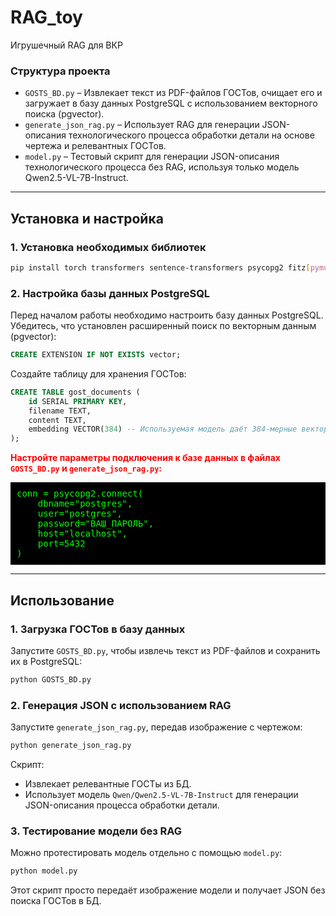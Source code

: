 # RAG_toy
Игрушечный RAG для ВКР


### Структура проекта
- `GOSTS_BD.py` – Извлекает текст из PDF-файлов ГОСТов, очищает его и загружает в базу данных PostgreSQL с использованием векторного поиска (pgvector).
- `generate_json_rag.py` – Использует RAG для генерации JSON-описания технологического процесса обработки детали на основе чертежа и релевантных ГОСТов.
- `model.py` – Тестовый скрипт для генерации JSON-описания технологического процесса без RAG, используя только модель Qwen2.5-VL-7B-Instruct.

---

## Установка и настройка

### 1. Установка необходимых библиотек
```sh
pip install torch transformers sentence-transformers psycopg2 fitz[pymupdf] pillow
```

### 2. Настройка базы данных PostgreSQL
Перед началом работы необходимо настроить базу данных PostgreSQL. Убедитесь, что установлен расширенный поиск по векторным данным (pgvector):
```sql
CREATE EXTENSION IF NOT EXISTS vector;
```
Создайте таблицу для хранения ГОСТов:
```sql
CREATE TABLE gost_documents (
    id SERIAL PRIMARY KEY,
    filename TEXT,
    content TEXT,
    embedding VECTOR(384) -- Используемая модель даёт 384-мерные вектора
);
```

<p><span style="color: red; font-weight: bold;">Настройте параметры подключения к базе данных в файлах <code>GOSTS_BD.py</code> и <code>generate_json_rag.py</code>:</span></p>

<pre style="background-color: black; color: lime; padding: 10px;">
conn = psycopg2.connect(
    dbname="postgres",
    user="postgres",
    password="ВАШ_ПАРОЛЬ",
    host="localhost",
    port=5432
)
</pre>


---

## Использование

### 1. Загрузка ГОСТов в базу данных
Запустите `GOSTS_BD.py`, чтобы извлечь текст из PDF-файлов и сохранить их в PostgreSQL:
```sh
python GOSTS_BD.py
```

### 2. Генерация JSON с использованием RAG
Запустите `generate_json_rag.py`, передав изображение с чертежом:
```sh
python generate_json_rag.py
```

Скрипт:
- Извлекает релевантные ГОСТы из БД.
- Использует модель `Qwen/Qwen2.5-VL-7B-Instruct` для генерации JSON-описания процесса обработки детали.


### 3. Тестирование модели без RAG
Можно протестировать модель отдельно с помощью `model.py`:
```sh
python model.py
```

Этот скрипт просто передаёт изображение модели и получает JSON без поиска ГОСТов в БД.

